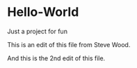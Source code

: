 # Hello-World
Just a project for fun

This is an edit of this file from Steve Wood.

And this is the 2nd edit of this file.
